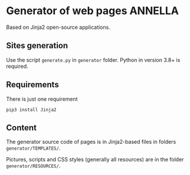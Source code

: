 # Generator of web pages ANNELLA
Based on Jinja2 open-source applications.

## Sites generation
Use the script `generate.py` in `generator` folder. Python in version 3.8+ is
required.

## Requirements
There is just one requirement
```
pip3 install Jinja2
```
## Content
The generator source code of pages is in Jinja2-based files in folders
`generator/TEMPLATES/`.

Pictures, scripts and CSS styles (generally all resources) are in
the folder `generator/RESOURCES/`.
